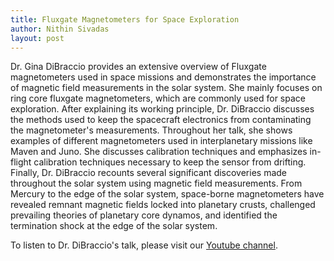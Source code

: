 ```yaml
---
title: Fluxgate Magnetometers for Space Exploration
author: Nithin Sivadas
layout: post
---
```


Dr. Gina DiBraccio provides an extensive overview of Fluxgate magnetometers used in space missions and demonstrates the importance of magnetic field measurements in the solar system. She mainly focuses on ring core fluxgate magnetometers, which are commonly used for space exploration. After explaining its working principle, Dr. DiBraccio discusses the methods used to keep the spacecraft electronics from contaminating the magnetometer's measurements. Throughout her talk, she shows examples of different magnetometers used in interplanetary missions like Maven and Juno. She discusses calibration techniques and emphasizes in-flight calibration techniques necessary to keep the sensor from drifting. Finally, Dr. DiBraccio recounts several significant discoveries made throughout the solar system using magnetic field measurements. From Mercury to the edge of the solar system, space-borne magnetometers have revealed remnant magnetic fields locked into planetary crusts, challenged prevailing theories of planetary core dynamos, and identified the termination shock at the edge of the solar system.

To listen to Dr. DiBraccio's talk, please visit our [Youtube channel][1].

[1]: https://www.youtube.com/watch?v=okEny8MT518
